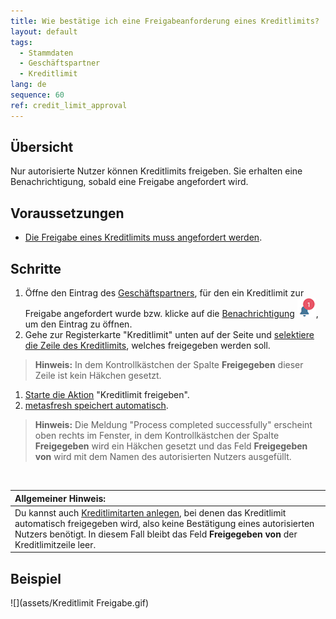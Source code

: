```yaml
---
title: Wie bestätige ich eine Freigabeanforderung eines Kreditlimits?
layout: default
tags:
  - Stammdaten
  - Geschäftspartner
  - Kreditlimit
lang: de
sequence: 60
ref: credit_limit_approval
---
```


## Übersicht
Nur autorisierte Nutzer können Kreditlimits freigeben. Sie erhalten eine Benachrichtigung, sobald eine Freigabe angefordert wird.

## Voraussetzungen
- [Die Freigabe eines Kreditlimits muss angefordert werden](Kreditlimit_Freigabe_anfordern).

## Schritte
1. Öffne den Eintrag des [Geschäftspartners](Menu), für den ein Kreditlimit zur Freigabe angefordert wurde bzw. klicke auf die [Benachrichtigung](Benachrichtigungsarten) ![](assets/NotificationBell_WebUI.png), um den Eintrag zu öffnen.
1. Gehe zur Registerkarte "Kreditlimit" unten auf der Seite und [selektiere die Zeile des Kreditlimits](AuswahlBelege), welches freigegeben werden soll.
 >**Hinweis:** In dem Kontrollkästchen der Spalte **Freigegeben** dieser Zeile ist kein Häkchen gesetzt.

1. [Starte die Aktion](AktionStarten) "Kreditlimit freigeben".
1. [metasfresh speichert automatisch](Speicheranzeige).
 >**Hinweis:** Die Meldung "Process completed successfully" erscheint oben rechts im Fenster, in dem Kontrollkästchen der Spalte **Freigegeben** wird ein Häkchen gesetzt und das Feld **Freigegeben von** wird mit dem Namen des autorisierten Nutzers ausgefüllt.

<br>

| **Allgemeiner Hinweis:** |
| :--- |
| Du kannst auch [Kreditlimitarten anlegen](Kreditlimitart_anlegen), bei denen das Kreditlimit automatisch freigegeben wird, also keine Bestätigung eines autorisierten Nutzers benötigt. In diesem Fall bleibt das Feld **Freigegeben von** der Kreditlimitzeile leer. |

## Beispiel
![](assets/Kreditlimit Freigabe.gif)
